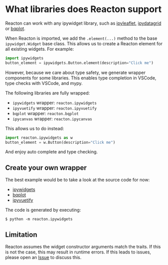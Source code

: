 # What libraries does Reacton support

Reacton can work with any ipywidget library, such as [ipyleaflet](https://github.com/jupyter-widgets/ipyleaflet), [ipydatagrid](https://github.com/bloomberg/ipydatagrid) or [bqplot](https://github.com/bqplot/bqplot).

When Reacton is imported, we add the `.element(...)` method to the base `ipywidget.Widget` base class. This allows us to create a Reacton element for all existing widgets. For example:

```python
import ipywidgets
button_element = ipywidgets.Button.element(description="Click me")
```

However, because we care about type safety, we generate wrapper components for some libraries. This enables type completion in VSCode, type checks with VSCode, and mypy.

The following libraries are fully wrapped:

  * `ipywidgets` wrapper: `reacton.ipywidgets`
  * `ipyvuetify` wrapper: `reacton.ipyvuetify`
  * `bqplot` wrapper: `reacton.bqplot`
  * `ipycanvas` wrapper: `reacton.ipycanvas`

This allows us to do instead:
```python
import reacton.ipywidgets as w
button_element = w.Button(description="Click me")
```

And enjoy auto complete and type checking.

## Create your own wrapper

The best example would be to take a look at the source code for now:

  * [ipywidgets](https://github.com/widgetti/reacton/blob/master/reacton/ipywidgets.py)
  * [bqplot](https://github.com/widgetti/reacton/blob/master/reacton/bqplot.py)
  * [ipyvuetify](https://github.com/widgetti/reacton/blob/master/reacton/ipyvuetify.py)

The code is generated by executing:

    $ python -m reacton.ipywidgets


## Limitation

Reacton assumes the widget constructor arguments match the traits. If this is not the case, this may result in runtime errors. If this leads to issues, please open an [Issue](https://github.com/widgetti/reacton/issues/new) to discuss this.
